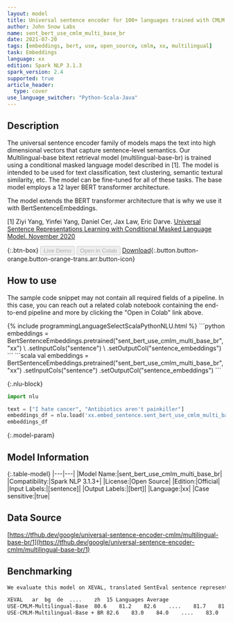 ```yaml
---
layout: model
title: Universal sentence encoder for 100+ languages trained with CMLM (sent_bert_use_cmlm_multi_base_br)
author: John Snow Labs
name: sent_bert_use_cmlm_multi_base_br
date: 2021-07-20
tags: [embeddings, bert, use, open_source, cmlm, xx, multilingual]
task: Embeddings
language: xx
edition: Spark NLP 3.1.3
spark_version: 2.4
supported: true
article_header:
  type: cover
use_language_switcher: "Python-Scala-Java"
---
```


## Description

The universal sentence encoder family of models maps the text into high dimensional vectors that capture sentence-level semantics. Our Multilingual-base bitext retrieval model (multilingual-base-br) is trained using a conditional masked language model described in [1]. The model is intended to be used for text classification, text clustering, semantic textural similarity, etc. The model can be fine-tuned for all of these tasks. The base model employs a 12 layer BERT transformer architecture.


The model extends the BERT transformer architecture that is why we use it with BertSentenceEmbeddings.

[1] Ziyi Yang, Yinfei Yang, Daniel Cer, Jax Law, Eric Darve. [Universal Sentence Representations Learning with Conditional Masked Language Model. November 2020](https://openreview.net/forum?id=WDVD4lUCTzU)

{:.btn-box}
<button class="button button-orange" disabled>Live Demo</button>
<button class="button button-orange" disabled>Open in Colab</button>
[Download](https://s3.amazonaws.com/auxdata.johnsnowlabs.com/public/models/sent_bert_use_cmlm_multi_base_br_xx_3.1.3_2.4_1626783435472.zip){:.button.button-orange.button-orange-trans.arr.button-icon}

## How to use

The sample code snippet may not contain all required fields of a pipeline. In this case, you can reach out a related colab notebook containing the end-to-end pipeline and more by clicking the "Open in Colab" link above.




<div class="tabs-box" markdown="1">
{% include programmingLanguageSelectScalaPythonNLU.html %}
```python
embeddings = BertSentenceEmbeddings.pretrained("sent_bert_use_cmlm_multi_base_br", "xx") \
      .setInputCols("sentence") \
      .setOutputCol("sentence_embeddings")
```
```scala
val embeddings = BertSentenceEmbeddings.pretrained("sent_bert_use_cmlm_multi_base_br", "xx")
      .setInputCols("sentence")
      .setOutputCol("sentence_embeddings")
```

{:.nlu-block}
```python
import nlu

text = ["I hate cancer", "Antibiotics aren't painkiller"]
embeddings_df = nlu.load('xx.embed_sentence.sent_bert_use_cmlm_multi_base_br').predict(text, output_level='sentence')
embeddings_df
```
</div>

{:.model-param}
## Model Information

{:.table-model}
|---|---|
|Model Name:|sent_bert_use_cmlm_multi_base_br|
|Compatibility:|Spark NLP 3.1.3+|
|License:|Open Source|
|Edition:|Official|
|Input Labels:|[sentence]|
|Output Labels:|[bert]|
|Language:|xx|
|Case sensitive:|true|

## Data Source

[https://tfhub.dev/google/universal-sentence-encoder-cmlm/multilingual-base-br/1](https://tfhub.dev/google/universal-sentence-encoder-cmlm/multilingual-base-br/1)

## Benchmarking

```bash
We evaluate this model on XEVAL, translated SentEval sentence representation benchmark. XEVAL will be publicly available soon.

XEVAL	ar	bg	de	....	zh	15 Languages Average
USE-CMLM-Multilingual-Base	80.6	81.2	82.6	....	81.7	81.2
USE-CMLM-Multilingual-Base + BR	82.6	83.0	84.0	....	83.0	82.8

```
